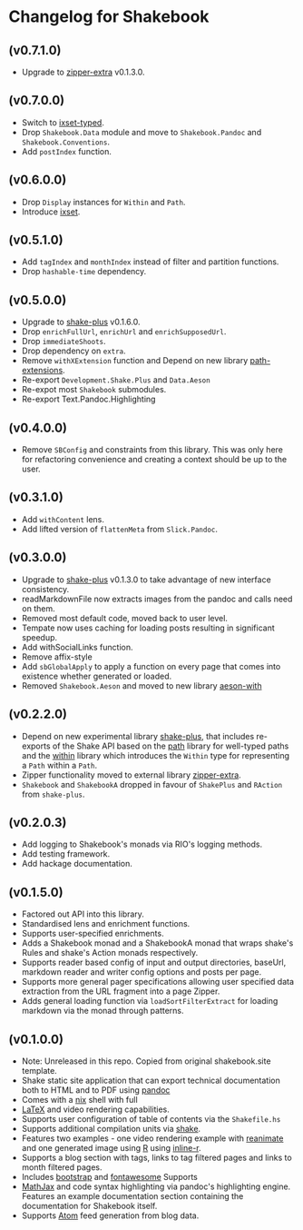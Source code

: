 # Changelog for Shakebook

## (v0.7.1.0)

* Upgrade to [zipper-extra](https://hackage.haskell.org/package/zipper-extra) v0.1.3.0.

## (v0.7.0.0)

* Switch to [ixset-typed](httos://hackage.haskell.org/package/ixset-typed).
* Drop `Shakebook.Data` module and move to `Shakebook.Pandoc` and `Shakebook.Conventions`.
* Add `postIndex` function.

## (v0.6.0.0)

* Drop `Display` instances for `Within` and `Path`.
* Introduce [ixset](https://hackage.haskell.org/package/ixset).

## (v0.5.1.0)

* Add `tagIndex` and `monthIndex` instead of filter and partition functions.
* Drop `hashable-time` dependency.

## (v0.5.0.0)

* Upgrade to [shake-plus](https://hackage.haskell.org/package/shake-plus) v0.1.6.0.
* Drop `enrichFullUrl`, `enrichUrl` and `enrichSupposedUrl`.
* Drop `immediateShoots`.
* Drop dependency on `extra`.
* Remove `withXExtension` function and Depend on new library [path-extensions](https://hackage.haskell.org/package/path-extensions).
* Re-export `Development.Shake.Plus` and `Data.Aeson`
* Re-expot most `Shakebook` submodules.
* Re-export Text.Pandoc.Highlighting

## (v0.4.0.0)

* Remove `SBConfig` and constraints from this library. This was only here for refactoring
  convenience and creating a context should be up to the user.

## (v0.3.1.0)

* Add `withContent` lens.
* Add lifted version of `flattenMeta` from `Slick.Pandoc`.

## (v0.3.0.0)

* Upgrade to [shake-plus](https://hackage.haskell.org/package/shake-plus) v0.1.3.0
  to take advantage of new interface consistency.
* readMarkdownFile now extracts images from the pandoc and calls need on them.
* Removed most default code, moved back to user level.
* Tempate now uses caching for loading posts resulting in significant speedup.
* Add withSocialLinks function.
* Remove affix-style
* Add `sbGlobalApply` to apply a function on every page that comes into
  existence whether generated or loaded.
* Removed `Shakebook.Aeson` and moved to new library [aeson-with](https://hackage.haskell.org/package/aeson-with)

## (v0.2.2.0)

* Depend on new experimental library
  [shake-plus](https://hackage.haskell.org/package/shake-plus), that includes
re-exports of the Shake API based on the
[path](https://hackage.haskell.org/package/path) library for well-typed paths
and the [within](https://hackage.haskell.org/package/within) library which
introduces the `Within` type for representing a `Path` within a `Path`.
* Zipper functionality moved to external library
  [zipper-extra](https://hackage.haskell.org/package/zipper-extra).
* `Shakebook` and `ShakebookA` dropped in favour of `ShakePlus` and `RAction`
   from `shake-plus`.

## (v0.2.0.3)

* Add logging to Shakebook's monads via RIO's logging methods.
* Add testing framework.
* Add hackage documentation.

## (v0.1.5.0)

* Factored out API into this library.
* Standardised lens and enrichment functions.
* Supports user-specified enrichments.
* Adds a Shakebook monad and a ShakebookA monad that wraps shake's
  Rules and shake's Action monads respectively.
* Supports reader based config of input and output directories, baseUrl,
  markdown reader and writer config options and posts per page.
* Supports more general pager specifications allowing user specified data
  extraction from the URL fragment into a page Zipper.
* Adds general loading function via `loadSortFilterExtract` for loading
  markdown via the monad through patterns.

## (v0.1.0.0)

* Note: Unreleased in this repo. Copied from original shakebook.site template.
* Shake static site application that can export technical documentation both to
  HTML and to PDF using [pandoc](https://pandoc.org)
* Comes with a [nix](https://nixos.org/nix/) shell with full
* [LaTeX](https://www.latex-project.org/) and video rendering capabilities.
* Supports user configuration of table of contents via the `Shakefile.hs`
* Supports additional compilation units via [shake](https://shakebuild.com).
* Features two examples - one video rendering example with
  [reanimate](https://hackage.haskell.org/package/reanimate) and one generated
image using [R](https://www.r-project.org/) using
[inline-r](https://hackage.haskell.org/package/inline-r).
* Supports a blog section with tags, links to tag filtered pages and links to
  month filtered pages.
* Includes [bootstrap](https://getbootstrap.com/) and
  [fontawesome](https://fontawesome.com/) Supports
* [MathJax](https://www.mathjax.org/) and code syntax highlighting via pandoc's
  highlighting engine.  Features an example documentation section containing
the documentation for Shakebook itself.
* Supports [Atom](https://validator.w3.org/feed/docs/atom.html) feed generation
  from blog data.
